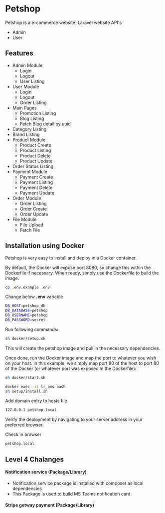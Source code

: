 # Petshop

Petshop is a e-commerce website.
Laravel website API's

-   Admin
-   User

## Features

-   Admin Module
    -   Login
    -   Logout
    -   User Listing
-   User Module
    -   Login
    -   Logout
    -   Order Listing
-   Main Pages
    -   Promotion Listing
    -   Blog Listing
    -   Fetch Blog detail by uuid
-   Category Listing
-   Brand Listing
-   Product Module
    -   Product Create
    -   Product Listing
    -   Product Delete
    -   Product Update
-   Order Status Listing
-   Payment Module
    -   Payment Create
    -   Payment Listing
    -   Payment Delete
    -   Payment Update
-   Order Module
    -   Order Listing
    -   Order Create
    -   Order Update
-   File Module
    -   File Upload
    -   Fetch File

## Installation using Docker

Petshop is very easy to install and deploy in a Docker container.

By default, the Docker will expose port 8080, so change this within the
Dockerfile if necessary. When ready, simply use the Dockerfile to
build the image.

```sh
cp .env.example .env
```

Change below **.env** variable

```sh
DB_HOST=petshop_db
DB_DATABASE=petshop
DB_USERNAME=petshop
DB_PASSWORD=secret
```

Run following commands:

```sh
sh docker/setup.sh
```

This will create the petshop image and pull in the necessary dependencies.

Once done, run the Docker image and map the port to whatever you wish on
your host. In this example, we simply map port 80 of the host to
port 80 of the Docker (or whatever port was exposed in the Dockerfile):

```sh
sh docker/start.sh
```

```sh
docker exec -it lr_pms bash
sh setup/install.sh
```

Add domain entry to hosts file

```sh
127.0.0.1 petshop.local
```

Verify the deployment by navigating to your server address in
your preferred browser.

Check in browser

```sh
petshop.local
```
## Level 4 Chalanges

#### Notification service (Package/Library)

- Notification service package is installed with composer as local dependencies
- This Package is used to build MS Teams notification card

#### Stripe getway payment (Package/Library)